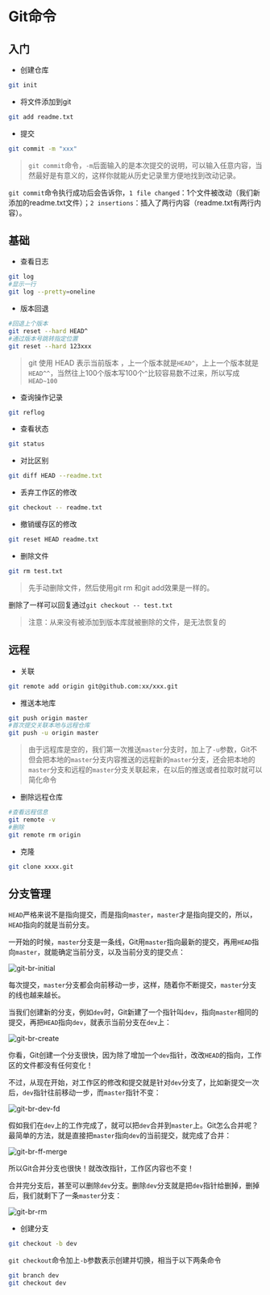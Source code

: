 # Git命令

## 入门

- 创建仓库

```sh
git init
```

- 将文件添加到git

```sh
git add readme.txt
```

- 提交

```sh
git commit -m "xxx"
```

> `git commit`命令，`-m`后面输入的是本次提交的说明，可以输入任意内容，当然最好是有意义的，这样你就能从历史记录里方便地找到改动记录。

`git commit`命令执行成功后会告诉你，`1 file changed`：1个文件被改动（我们新添加的readme.txt文件）；`2 insertions`：插入了两行内容（readme.txt有两行内容）。

## 基础

- 查看日志

```sh
git log
#显示一行
git log --pretty=oneline
```

- 版本回退

```sh
#回退上个版本
git reset --hard HEAD^
#通过版本号跳转指定位置
git reset --hard 123xxx 
```

> git 使用 HEAD 表示当前版本 ，上一个版本就是`HEAD^`，上上一个版本就是`HEAD^^`，当然往上100个版本写100个`^`比较容易数不过来，所以写成`HEAD~100`

- 查询操作记录

```sh
git reflog
```

- 查看状态

```sh
git status
```

- 对比区别

```sh
git diff HEAD --readme.txt
```

- 丢弃工作区的修改

```sh
git checkout -- readme.txt
```

- 撤销缓存区的修改

```sh
git reset HEAD readme.txt
```

- 删除文件

```sh
git rm test.txt
```

>  先手动删除文件，然后使用git rm <file>和git add<file>效果是一样的。

删除了一样可以回复通过`git checkout -- test.txt`

> 注意：从来没有被添加到版本库就被删除的文件，是无法恢复的

## 远程

- 关联

```sh
git remote add origin git@github.com:xx/xxx.git
```

- 推送本地库

```sh
git push origin master
#首次提交关联本地与远程仓库
git push -u origin master
```

> 由于远程库是空的，我们第一次推送`master`分支时，加上了`-u`参数，Git不但会把本地的`master`分支内容推送的远程新的`master`分支，还会把本地的`master`分支和远程的`master`分支关联起来，在以后的推送或者拉取时就可以简化命令

- 删除远程仓库

```sh
#查看远程信息
git remote -v
#删除
git remote rm origin
```

- 克隆

```sh
git clone xxxx.git
```

## 分支管理

`HEAD`严格来说不是指向提交，而是指向`master`，`master`才是指向提交的，所以，`HEAD`指向的就是当前分支。

一开始的时候，`master`分支是一条线，Git用`master`指向最新的提交，再用`HEAD`指向`master`，就能确定当前分支，以及当前分支的提交点：

![git-br-initial](https://www.liaoxuefeng.com/files/attachments/919022325462368/0)

每次提交，`master`分支都会向前移动一步，这样，随着你不断提交，`master`分支的线也越来越长。

当我们创建新的分支，例如`dev`时，Git新建了一个指针叫`dev`，指向`master`相同的提交，再把`HEAD`指向`dev`，就表示当前分支在`dev`上：

![git-br-create](https://www.liaoxuefeng.com/files/attachments/919022363210080/l)

你看，Git创建一个分支很快，因为除了增加一个`dev`指针，改改`HEAD`的指向，工作区的文件都没有任何变化！

不过，从现在开始，对工作区的修改和提交就是针对`dev`分支了，比如新提交一次后，`dev`指针往前移动一步，而`master`指针不变：

![git-br-dev-fd](https://www.liaoxuefeng.com/files/attachments/919022387118368/l)

假如我们在`dev`上的工作完成了，就可以把`dev`合并到`master`上。Git怎么合并呢？最简单的方法，就是直接把`master`指向`dev`的当前提交，就完成了合并：

![git-br-ff-merge](https://www.liaoxuefeng.com/files/attachments/919022412005504/0)

所以Git合并分支也很快！就改改指针，工作区内容也不变！

合并完分支后，甚至可以删除`dev`分支。删除`dev`分支就是把`dev`指针给删掉，删掉后，我们就剩下了一条`master`分支：

![git-br-rm](https://www.liaoxuefeng.com/files/attachments/919022479428512/0)

- 创建分支

```sh
git checkout -b dev
```

`git checkout`命令加上`-b`参数表示创建并切换，相当于以下两条命令

```sh
git branch dev
git checkout dev
```

